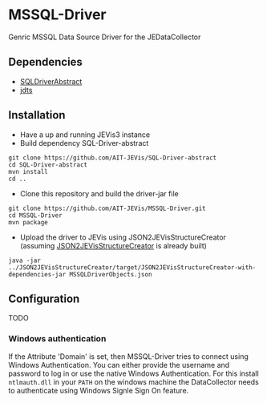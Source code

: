 # MSSQL-Driver
Genric MSSQL Data Source Driver for the JEDataCollector 

## Dependencies
- [SQLDriverAbstract](https://github.com/AIT-JEVis/SQL-Driver-abstract)
- [jdts](http://jtds.sourceforge.net/)

## Installation
- Have a up and running JEVis3 instance
- Build dependency SQL-Driver-abstract
```
git clone https://github.com/AIT-JEVis/SQL-Driver-abstract
cd SQL-Driver-abstract
mvn install
cd ..
```

- Clone this repository and build the driver-jar file
```
git clone https://github.com/AIT-JEVis/MSSQL-Driver.git
cd MSSQL-Driver
mvn package
```

- Upload the driver to JEVis using JSON2JEVisStructureCreator (assuming [JSON2JEVisStructureCreator](https://github.com/AIT-JEVis/JSON2JEVisStructureCreator) is already built)
```
java -jar ../JSON2JEVisStructureCreator/target/JSON2JEVisStructureCreator-with-dependencies-jar MSSQLDriverObjects.json
```

## Configuration
TODO

### Windows authentication
If the Attribute 'Domain' is set, then MSSQL-Driver tries to connect using Windows Authentication. You can either provide the username and password to log in or use the native Windows Authentication. For this install `ntlmauth.dll` in your `PATH` on the windows machine the DataCollector needs to authenticate using Windows Signle Sign On feature.

